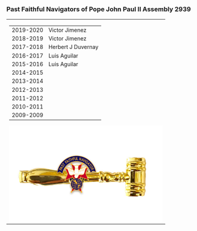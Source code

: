 <html><body><h3>Past Faithful Navigators of Pope John Paul II Assembly 2939</h3>
<table  style="width: 100% border: 1px solid black">
               <tr><td>
<table>
<tr><td>2019-2020 <td>Victor Jimenez
<tr><td>2018-2019 <td>Victor Jimenez
<tr><td>2017-2018 <td>Herbert J Duvernay
<tr><td>2016-2017 <td>Luis Aguilar
<tr><td>2015-2016 <td>Luis Aguilar
<tr><td>2014-2015<td>
<tr><td>2013-2014<td>
<tr><td>2012-2013<td>
<tr><td>2011-2012<td>
<tr><td>2010-2011<td>
  <tr><td>2009-2009<td></table>
  
<img src="../assets/img/past1.jpg" width="400" align="right">


</body></html>

